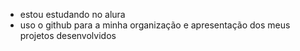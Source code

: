 - estou estudando no alura
- uso o github para a minha organização e apresentação dos meus projetos desenvolvidos
